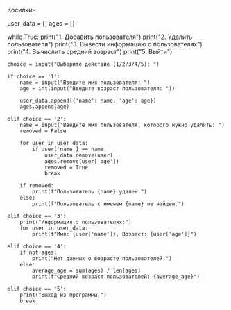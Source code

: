 Косилкин

user_data = []
ages = []

while True:
    print("1. Добавить пользователя")
    print("2. Удалить пользователя")
    print("3. Вывести информацию о пользователях")
    print("4. Вычислить средний возраст")
    print("5. Выйти")

    choice = input("Выберите действие (1/2/3/4/5): ")

    if choice == '1':
        name = input("Введите имя пользователя: ")
        age = int(input("Введите возраст пользователя: "))

        user_data.append({'name': name, 'age': age})
        ages.append(age)

    elif choice == '2':
        name = input("Введите имя пользователя, которого нужно удалить: ")
        removed = False

        for user in user_data:
            if user['name'] == name:
                user_data.remove(user)
                ages.remove(user['age'])
                removed = True
                break

        if removed:
            print(f"Пользователь {name} удален.")
        else:
            print(f"Пользователь с именем {name} не найден.")

    elif choice == '3':
        print("Информация о пользователях:")
        for user in user_data:
            print(f"Имя: {user['name']}, Возраст: {user['age']}")

    elif choice == '4':
        if not ages:
            print("Нет данных о возрасте пользователей.")
        else:
            average_age = sum(ages) / len(ages)
            print(f"Средний возраст пользователей: {average_age}")

    elif choice == '5':
        print("Выход из программы.")
        break
